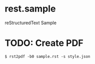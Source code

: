 rest.sample
===========

reStructuredText Sample


# TODO: Create PDF

```
$ rst2pdf -b0 sample.rst -s style.json
```


